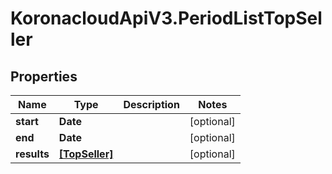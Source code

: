 # KoronacloudApiV3.PeriodListTopSeller

## Properties
Name | Type | Description | Notes
------------ | ------------- | ------------- | -------------
**start** | **Date** |  | [optional] 
**end** | **Date** |  | [optional] 
**results** | [**[TopSeller]**](TopSeller.md) |  | [optional] 


